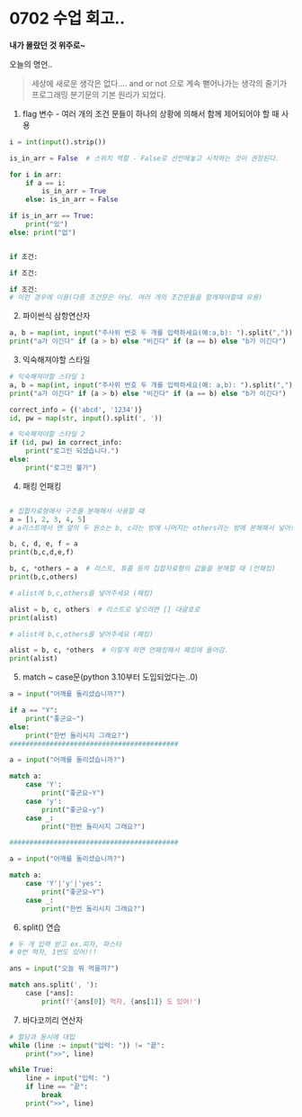 # 0702 수업 회고..

**내가 몰랐던 것 위주로~**

오늘의 명언..

>세상에 새로운 생각은 없다.... and or not 으로 계속 뻗어나가는 생각의 줄기가 프로그래밍 분기문의 기본 원리가 되었다.

1. flag 변수 - 여러 개의 조건 문들이 하나의 상황에 의해서 함께 제어되어야 할 때 사용
```python
i = int(input().strip())

is_in_arr = False  # 스위치 역할 - False로 선언해놓고 시작하는 것이 권장된다.

for i in arr:
    if a == i:
        is_in_arr = True
    else: is_in_arr = False

if is_in_arr == True:
    print("있")
else: print("없")


if 조건:

if 조건:

if 조건:             
# 이런 경우에 이용(다중 조건문은 아님. 여러 개의 조건문들을 함께제어할때 유용)
```
2. 파이썬식 삼항연산자
```python
a, b = map(int, input("주사위 번호 두 개를 입력하세요(예:a,b): ").split(","))
print("a가 이긴다" if (a > b) else "비긴다" if (a == b) else "b가 이긴다")
```
3. 익숙해져야할 스타일

```python
# 익숙해져야할 스타일 1
a, b = map(int, input("주사위 번호 두 개를 입력하세요(예: a,b): ").split(","))
print("a가 이긴다" if (a > b) else "비긴다" if (a == b) else "b가 이긴다")

correct_info = {('abcd', '1234')}
id, pw = map(str, input().split(', '))

# 익숙해져야할 스타일 2
if (id, pw) in correct_info:
    print("로그인 되셨습니다.")
else:
    print("로그인 불가")
```
4. 패킹 언패킹
```python

# 집합자료형에서 구조를 분해해서 사용할 때 
a = [1, 2, 3, 4, 5]
# a리스트에서 맨 앞의 두 원소는 b, c라는 방에 나머지는 others라는 방에 분해해서 넣어보세요.

b, c, d, e, f = a
print(b,c,d,e,f)

b, c, *others = a  # 리스트, 튜플 등의 집합자료형의 값들을 분해할 때 (언패킹)
print(b,c,others)

# alist에 b,c,others를 넣어주세요 (패킹)

alist = b, c, others  # 리스트로 넣으려면 [] 대괄호로
print(alist)

# alist에 b,c,others를 넣어주세요 (패킹)

alist = b, c, *others  # 이렇게 하면 언패킹해서 패킹에 들어감.
print(alist)
```
5. match ~ case문(python 3.10부터 도입되었다는..0)
```python
a = input("어깨를 돌리셨습니까?")

if a == "Y":
    print("좋군요~")
else:
    print("한번 돌리시지 그래요?")
##########################################

a = input("어깨를 돌리셨습니까?")

match a:
    case 'Y':
        print("좋군요~Y")
    case 'y':
        print("좋군요~y")
    case _:
        print("한번 돌리시지 그래요?")

##########################################

a = input("어깨를 돌리셨습니까?")

match a:
    case 'Y'|'y'|'yes':
        print("좋군요~Y")
    case _:
        print("한번 돌리시지 그래요?")
```
6. split() 연습
```python
# 두 개 입력 받고 ex.피자, 파스타
# 0번 먹자, 1번도 있어!!!

ans = input("오늘 뭐 먹을까?")

match ans.split(', '):
    case [*ans]:
        print(f'{ans[0]} 먹자, {ans[1]} 도 있어!')
```
7. 바다코끼리 연산자
```python
# 할당과 동시에 대입
while (line := input("입력: ")) != "끝":
    print(">>", line)

while True:
    line = input("입력: ")
    if line == "끝":
        break
    print(">>", line)
```